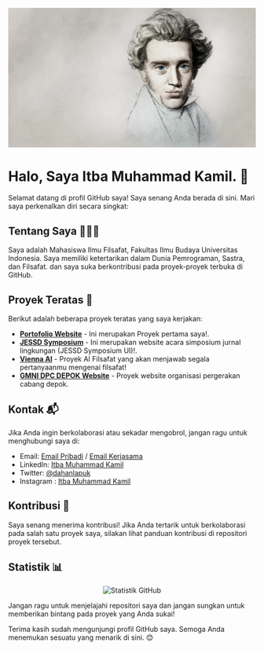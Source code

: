 <p align="center">
  <img src="https://github.com/dahanlapuk/dahanlapuk/blob/main/quotes-kierke-1.png" alt="Banner Profil">
</p>

# Halo, Saya Itba Muhammad Kamil. 👋

Selamat datang di profil GitHub saya! Saya senang Anda berada di sini. Mari saya perkenalkan diri secara singkat:

## Tentang Saya 🧑🏻‍💻

Saya adalah Mahasiswa Ilmu Filsafat, Fakultas Ilmu Budaya Universitas Indonesia. Saya memiliki ketertarikan dalam Dunia Pemrograman, Sastra, dan Filsafat. dan saya suka berkontribusi pada proyek-proyek terbuka di GitHub.

## Proyek Teratas 🚀

Berikut adalah beberapa proyek teratas yang saya kerjakan:

- **[Portofolio Website](https://itbamuhammad01.web.app/)** - Ini merupakan Proyek pertama saya!.
- **[JESSD Symposium](https://symposiumjessd.ui.ac.id/)** - Ini merupakan website acara simposium jurnal lingkungan (JESSD Symposium UI)!.
- **[Vienna AI](https://vienna-ai.vercel/app)** - Proyek AI Filsafat yang akan menjawab segala pertanyaanmu mengenai filsafat!
- **[GMNI DPC DEPOK Website](https://dahanlapuk.github.io/gmni-depok/)** - Proyek website organisasi pergerakan cabang depok.


## Kontak 📬

Jika Anda ingin berkolaborasi atau sekadar mengobrol, jangan ragu untuk menghubungi saya di:

- Email: [Email Pribadi](mailto:itba1muhammadkamil@gmail.com) / [Email Kerjasama](mailto:itbamuhammad.dev@gmail.com)
- LinkedIn: [Itba Muhammad Kamil](https://www.linkedin.com/in/itba-muhammad-kamil-6630b9249/)
- Twitter: [@dahanlapuk](https://twitter.com/dahanlapuk)
- Instagram : [Itba Muhammad Kamil](https://instagram.com/itbamuhammad_)

## Kontribusi 👥

Saya senang menerima kontribusi! Jika Anda tertarik untuk berkolaborasi pada salah satu proyek saya, silakan lihat panduan kontribusi di repositori proyek tersebut.

## Statistik 📊

<p align="center">
  <img src="https://github-readme-stats.vercel.app/api?username=dahanlapuk&show_icons=true&theme=dark" alt="Statistik GitHub">
</p>

Jangan ragu untuk menjelajahi repositori saya dan jangan sungkan untuk memberikan bintang pada proyek yang Anda sukai!

Terima kasih sudah mengunjungi profil GitHub saya. Semoga Anda menemukan sesuatu yang menarik di sini. 😊
